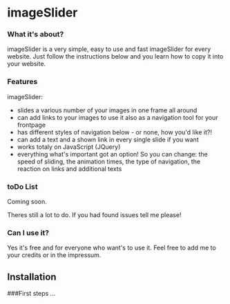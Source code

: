 # imageSlider
### What it's about?
imageSlider is a very simple, easy to use and fast imageSlider for every website. Just follow the instructions below and you learn how to copy it into your website.

### Features
imageSlider:
* slides a various number of your images in one frame all around
* can add links to your images to use it also as a navigation tool for your frontpage
* has different styles of navigation below - or none, how you'd like it?!
* can add a text and a shown link in every single slide if you want
* works totaly on JavaScript (JQuery)
* everything what's important got an option! So you can change: the speed of sliding, the animation times, the type of navigation, the reaction on links and additional texts

### toDo List
Coming soon.

Theres still a lot to do. If you had found issues tell me please!

### Can I use it?
Yes it's free and for everyone who want's to use it. Feel free to add me to your credits or in the impressum.

## Installation

###First steps
...
